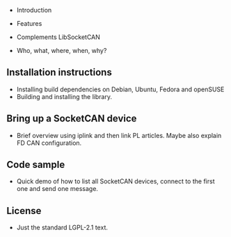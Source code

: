 * Introduction

* Features
* Complements LibSocketCAN
* Who, what, where, when, why?

## Installation instructions

* Installing build dependencies on Debian, Ubuntu, Fedora and openSUSE
* Building and installing the library.



## Bring up a SocketCAN device

* Brief overview using iplink and then link PL articles. Maybe also explain FD CAN configuration.



## Code sample

* Quick demo of how to list all SocketCAN devices, connect to the first one and send one message.



## License

* Just the standard LGPL-2.1 text.








